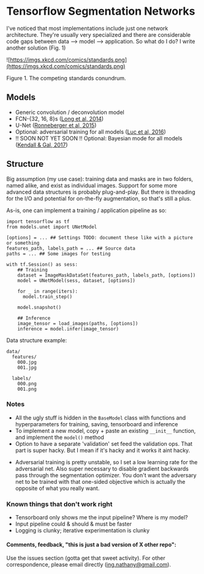 # Tensorflow Segmentation Networks

I've noticed that most implementations include just one network architecture.
They're usually very specialized and there are considerable code gaps between data --> model --> application.
So what do I do?
I write another solution (Fig. 1)

![https://imgs.xkcd.com/comics/standards.png](https://imgs.xkcd.com/comics/standards.png)

Figure 1. The competing standards conundrum.

## Models
- Generic convolution / deconvolution model
- FCN-{32, 16, 8}s ([Long et al, 2014](https://people.eecs.berkeley.edu/~jonlong/long_shelhamer_fcn.pdf))
- U-Net ([Ronneberger et al, 2015](https://arxiv.org/pdf/1505.04597.pdf))
- Optional: adversarial training for all models ([Luc et al, 2016](https://arxiv.org/pdf/1611.08408.pdf))
- !! SOON NOT YET SOON !! Optional: Bayesian mode for all models ([Kendall & Gal, 2017](https://arxiv.org/pdf/1703.04977.pdf))

<!-- @article{kendall2017uncertainties,
  title={What Uncertainties Do We Need in Bayesian Deep Learning for Computer Vision?},
  author={Kendall, Alex and Gal, Yarin},
  journal={arXiv preprint arXiv:1703.04977},
  year={2017}
} -->

## Structure
Big assumption (my use case): training data and masks are in two folders, named alike, and exist as individual images.
Support for some more advanced data structures is probably plug-and-play.
But there is threading for the I/O and potential for on-the-fly augmentation, so that's still a plus.

As-is, one can implement a training / application pipeline as so:

```
import tensorflow as tf
from models.unet import UNetModel

[options] = ... ## Settings TODO: document these like with a picture or something
features_path, labels_path = ... ## Source data
paths = ... ## Some images for testing

with tf.Session() as sess:
    ## Training
    dataset = ImageMaskDataSet(features_path, labels_path, [options])
    model = UNetModel(sess, dataset, [options])

    for _ in range(iters):
      model.train_step()

    model.snapshot()

    ## Inference
    image_tensor = load_images(paths, [options])
    inference = model.infer(image_tensor)
```

Data structure example:
```
data/
  features/
    000.jpg
    001.jpg

  labels/
    000.png
    001.png
```

### Notes
- All the ugly stuff is hidden in the `BaseModel` class with functions and hyperparameters for training, saving, tensorboard and inference
- To implement a new model, copy + paste an existing `__init__` function, and implement the `model()` method
- Option to have a separate 'validation' set feed the validation ops. That part is super hacky. But I mean if it's hacky and it works it aint hacky.
<!-- - See my [other project](https://github.com/nathanin/histo-seg) for a potential use case outside of self-driving cars and benchmarking datasets. -->
- Adversarial training is pretty unstable, so I set a low learning rate for the adversarial net. Also super necessary to disable gradient backwards pass through the segmentation optimizer. You don't want the adversary net to be trained with that one-sided objective which is actually the opposite of what you really want.


### Known things that don't work right
- Tensorboard only shows me the input pipeline? Where is my model?
- Input pipeline could & should & must be faster
- Logging is clunky; iterative experimentation is clunky

#### Comments, feedback, "this is just a bad version of X other repo":
Use the issues section (gotta get that sweet activity).
For other correspondence, please email directly (<ing.nathany@gmail.com>).
